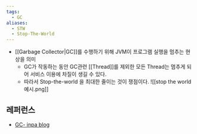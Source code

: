 ```yaml
---
tags:
  - GC
aliases:
  - STW
  - Stop-The-World
---
```

- [[Garbage Collector|GC]]를 수행하기 위해 JVM이 프로그램 실행을 멈추는 현상을 의미
	- GC가 작동하는 동안 GC관련 [[Thread]]를 제외한 모든 Thread는 멈추게 되어 서비스 이용에 차질이 생길 수 있다.
	- 따라서 Stop-the-world 을 최대한 줄이는 것이 쟁점이다.
![[stop the world 예시.png]]

## 레퍼런스
- [GC- inpa blog](https://inpa.tistory.com/entry/JAVA-%E2%98%95-%EA%B0%80%EB%B9%84%EC%A7%80-%EC%BB%AC%EB%A0%89%EC%85%98GC-%EB%8F%99%EC%9E%91-%EC%9B%90%EB%A6%AC-%EC%95%8C%EA%B3%A0%EB%A6%AC%EC%A6%98-%F0%9F%92%AF-%EC%B4%9D%EC%A0%95%EB%A6%AC)